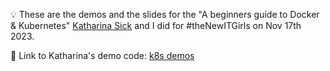 💡 These are the demos and the slides for the "A beginners guide to Docker & Kubernetes" [Katharina Sick](https://github.com/KatharinaSick) and I did for #theNewITGirls on Nov 17th 2023.

💜 Link to Katharina's demo code: [k8s demos](https://github.com/KatharinaSick/PresentationMaterials/tree/main/20231117-TheNewItGirls/demos)
